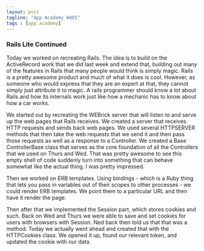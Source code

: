 ```yaml
---
layout: post
tagline: "App Academy W4D5"
tags : [app academy]
---
```



### Rails Lite Continued

Today we worked on recreating Rails. The idea is to build on the ActiveRecord work that we did last week and extend that, building out many of the features in Rails that many people would think is simply magic. Rails is a pretty awesome product and much of what it does is cool. However, as someone who would express that they are an expert at that, they cannot simply just attribute it to magic. A rails programmer should know a lot about Rails and how its internals work just like how a mechanic has to know about how a car works.

We started out by recreating the WEBrick server that will listen to and serve up the web pages that Rails receives. We created a server that receives HTTP requests and sends back web pages. We used several HTTPSERVER methods that then take the web requests that we send it and then pass those requests as well as a response to a Controller. We created a Base ControllerBase class that serves as the core foundation of all the Controllers that we used on Thurs and Wed. That was pretty awesome to see this empty shell of code suddenly turn into something that can behave somewhat like the actual thing. I was pretty impressed.

Then we worked on ERB templates. Using bindings - which is a Ruby thing that lets you pass in variables out of their scopes to other processes - we could render ERB templates. We point them to a particular URL and then have it render the page.

Then after that we implemented the Session part, which stores cookies and such. Back on Wed and Thurs we were able to save and set cookies for users with browsers with Session. Ned back then told us that that was a method. Today we actually went ahead and created that with the HTTPCookies class. We opened it up, found our relevant token, and updated the cookie with our data.